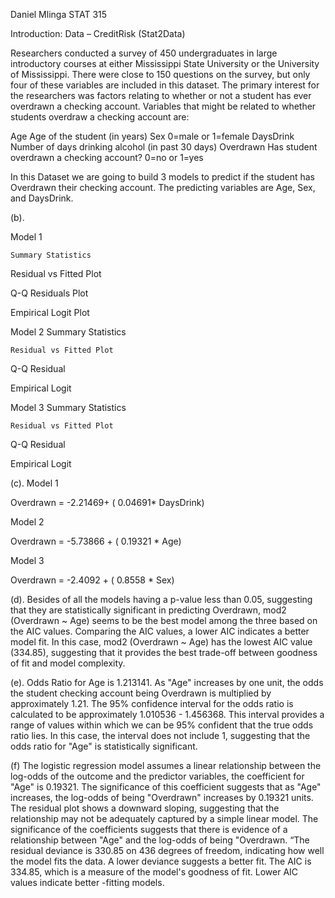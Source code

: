 Daniel Mlinga   STAT 315

Introduction:
Data – CreditRisk (Stat2Data) 

Researchers conducted a survey of 450 undergraduates in large introductory courses at either Mississippi State University or the University of Mississippi. There were close to 150 questions on the survey, but only four of these variables are included in this dataset. The primary interest for the researchers was factors relating to whether or not a student has ever overdrawn a checking account.
Variables that might be related to whether students overdraw a checking account are:

Age	Age of the student (in years)
Sex	0=male or 1=female
DaysDrink	Number of days drinking alcohol (in past 30 days)
Overdrawn	Has student overdrawn a checking account? 0=no or 1=yes

In this Dataset we are going to build 3 models to predict if the student has Overdrawn their checking account. The predicting variables are Age, Sex, and DaysDrink.


(b).   

Model 1
	
	Summary Statistics 

	 



Residual vs Fitted Plot

	 

	

Q-Q Residuals Plot

	 

	





Empirical Logit Plot

	 


Model 2
	Summary Statistics
	
	 
	Residual vs Fitted Plot

	 

	
Q-Q Residual 	

 

	




Empirical Logit
	
	  

Model 3
	Summary Statistics

 




	Residual vs Fitted Plot
	
		 
	
Q-Q Residual
		
		 






Empirical Logit

		 

(c). 
	Model 1

Overdrawn =  -2.21469+ ( 0.04691* DaysDrink) 

Model 2

Overdrawn =  -5.73866 + ( 0.19321 * Age) 

Model 3

Overdrawn = -2.4092 + ( 0.8558 * Sex)


(d). Besides of all the models having a p-value less than 0.05, suggesting that they are statistically significant in predicting Overdrawn, mod2 (Overdrawn ~ Age) seems to be the best model among the three based on the AIC values. Comparing the AIC values, a lower AIC indicates a better model fit. In this case, mod2 (Overdrawn ~ Age) has the lowest AIC value (334.85), suggesting that it provides the best trade-off between goodness of fit and model complexity. 

(e). Odds Ratio for Age is 1.213141. As "Age" increases by one unit, the odds the student    checking account being Overdrawn is multiplied by approximately 1.21.
 The 95% confidence interval for the odds ratio is calculated to be approximately 1.010536 - 1.456368. This interval provides a range of values within which we can be 95% confident that the true odds ratio lies. In this case, the interval does not include 1, suggesting that the odds ratio for "Age" is statistically significant.

(f) The logistic regression model assumes a linear relationship between the log-odds of the outcome and the predictor variables, the coefficient for "Age" is 0.19321. The significance of this coefficient suggests that as "Age" increases, the log-odds of being "Overdrawn" increases by 0.19321 units. The residual plot shows a downward sloping, suggesting that the relationship may not be adequately captured by a simple linear model. The significance of the coefficients suggests that there is evidence of a relationship between "Age" and the log-odds of being "Overdrawn. “The residual deviance is 330.85 on 436 degrees of freedom, indicating how well the model fits the data. A lower deviance suggests a better fit. The AIC is 334.85, which is a measure of the model's goodness of fit. Lower AIC values indicate better -fitting models.



